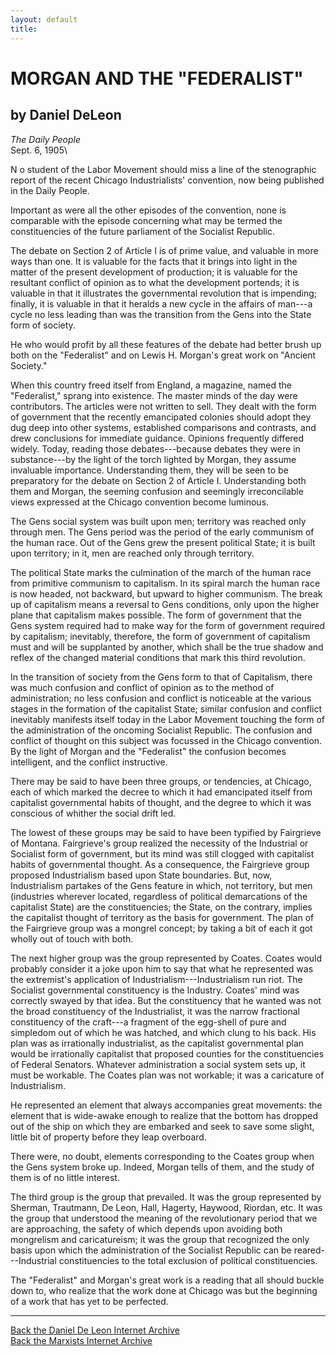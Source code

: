 ```yaml
---
layout: default
title: 
---
```

# MORGAN AND THE "FEDERALIST"

## by Daniel DeLeon

*The Daily People*\
Sept. 6, 1905\

N o student of the Labor Movement should miss a line of the stenographic
report of the recent Chicago Industrialists' convention, now being
published in the Daily People.

Important as were all the other episodes of the convention, none is
comparable with the episode concerning what may be termed the
constituencies of the future parliament of the Socialist Republic.

The debate on Section 2 of Article I is of prime value, and valuable in
more ways than one. It is valuable for the facts that it brings into
light in the matter of the present development of production; it is
valuable for the resultant conflict of opinion as to what the
development portends; it is valuable in that it illustrates the
governmental revolution that is impending; finally, it is valuable in
that it heralds a new cycle in the affairs of man---a cycle no less
leading than was the transition from the Gens into the State form of
society.

He who would profit by all these features of the debate had better brush
up both on the "Federalist" and on Lewis H. Morgan's great work on
"Ancient Society."

When this country freed itself from England, a magazine, named the
"Federalist," sprang into existence. The master minds of the day were
contributors. The articles were not written to sell. They dealt with the
form of government that the recently emancipated colonies should adopt
they dug deep into other systems, established comparisons and contrasts,
and drew conclusions for immediate guidance. Opinions frequently
differed widely. Today, reading those debates---because debates they
were in substance---by the light of the torch lighted by Morgan, they
assume invaluable importance. Understanding them, they will be seen to
be preparatory for the debate on Section 2 of Article I. Understanding
both them and Morgan, the seeming confusion and seemingly irreconcilable
views expressed at the Chicago convention become luminous.

The Gens social system was built upon men; territory was reached only
through men. The Gens period was the period of the early communism of
the human race. Out of the Gens grew the present political State; it is
built upon territory; in it, men are reached only through territory.

The political State marks the culmination of the march of the human race
from primitive communism to capitalism. In its spiral march the human
race is now headed, not backward, but upward to higher communism. The
break up of capitalism means a reversal to Gens conditions, only upon
the higher plane that capitalism makes possible. The form of government
that the Gens system required had to make way for the form of government
required by capitalism; inevitably, therefore, the form of government of
capitalism must and will be supplanted by another, which shall be the
true shadow and reflex of the changed material conditions that mark this
third revolution.

In the transition of society from the Gens form to that of Capitalism,
there was much confusion and conflict of opinion as to the method of
administration; no less confusion and conflict is noticeable at the
various stages in the formation of the capitalist State; similar
confusion and conflict inevitably manifests itself today in the Labor
Movement touching the form of the administration of the oncoming
Socialist Republic. The confusion and conflict of thought on this
subject was focussed in the Chicago convention. By the light of Morgan
and the "Federalist" the confusion becomes intelligent, and the conflict
instructive.

There may be said to have been three groups, or tendencies, at Chicago,
each of which marked the decree to which it had emancipated itself from
capitalist governmental habits of thought, and the degree to which it
was conscious of whither the social drift led.

The lowest of these groups may be said to have been typified by
Fairgrieve of Montana. Fairgrieve's group realized the necessity of the
Industrial or Socialist form of government, but its mind was still
clogged with capitalist habits of governmental thought. As a
consequence, the Fairgrieve group proposed Industrialism based upon
State boundaries. But, now, Industrialism partakes of the Gens feature
in which, not territory, but men (industries wherever located,
regardless of political demarcations of the capitalist State) are the
constituencies; the State, on the contrary, implies the capitalist
thought of territory as the basis for government. The plan of the
Fairgrieve group was a mongrel concept; by taking a bit of each it got
wholly out of touch with both.

The next higher group was the group represented by Coates. Coates would
probably consider it a joke upon him to say that what he represented was
the extremist's application of Industrialism---Industrialism run riot.
The Socialist governmental constituency is the Industry. Coates' mind
was correctly swayed by that idea. But the constituency that he wanted
was not the broad constituency of the Industrialist, it was the narrow
fractional constituency of the craft---a fragment of the egg-shell of
pure and simpledom out of which he was hatched, and which clung to his
back. His plan was as irrationally industrialist, as the capitalist
governmental plan would be irrationally capitalist that proposed
counties for the constituencies of Federal Senators. Whatever
administration a social system sets up, it must be workable. The Coates
plan was not workable; it was a caricature of Industrialism.

He represented an element that always accompanies great movements: the
element that is wide-awake enough to realize that the bottom has dropped
out of the ship on which they are embarked and seek to save some slight,
little bit of property before they leap overboard.

There were, no doubt, elements corresponding to the Coates group when
the Gens system broke up. Indeed, Morgan tells of them, and the study of
them is of no little interest.

The third group is the group that prevailed. It was the group
represented by Sherman, Trautmann, De Leon, Hall, Hagerty, Haywood,
Riordan, etc. It was the group that understood the meaning of the
revolutionary period that we are approaching, the safety of which
depends upon avoiding both mongrelism and caricatureism; it was the
group that recognized the only basis upon which the administration of
the Socialist Republic can be reared---Industrial constituencies to the
total exclusion of political constituencies.

The "Federalist" and Morgan's great work is a reading that all should
buckle down to, who realize that the work done at Chicago was but the
beginning of a work that has yet to be perfected.

------------------------------------------------------------------------

[Back the Daniel De Leon Internet Archive](../../index.htm)\
[Back the Marxists Internet Archive](../../../index.htm)
